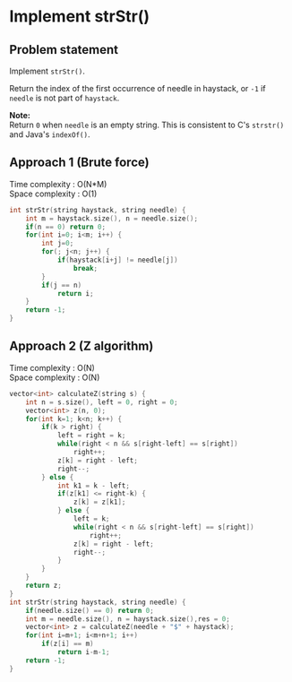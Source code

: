 # Implement strStr()

## Problem statement

Implement `strStr()`.

Return the index of the first occurrence of needle in haystack, or `-1` if `needle` is not part of `haystack`.

**Note:**  
Return `0` when `needle` is an empty string. This is consistent to C's `strstr()` and Java's `indexOf()`.

## Approach 1 (Brute force)

Time complexity : O(N\*M)  
Space complexity : O(1)

```cpp
int strStr(string haystack, string needle) {
    int m = haystack.size(), n = needle.size();
    if(n == 0) return 0;
    for(int i=0; i<m; i++) {
        int j=0;
        for(; j<n; j++) {
            if(haystack[i+j] != needle[j])
                break;
        }
        if(j == n)
            return i;
    }
    return -1;
}
```

## Approach 2 (Z algorithm)

Time complexity : O(N)  
Space complexity : O(N)

```cpp
vector<int> calculateZ(string s) {
    int n = s.size(), left = 0, right = 0;
    vector<int> z(n, 0);
    for(int k=1; k<n; k++) {
        if(k > right) {
            left = right = k;
            while(right < n && s[right-left] == s[right])
                right++;
            z[k] = right - left;
            right--;
        } else {
            int k1 = k - left;
            if(z[k1] <= right-k) {
                z[k] = z[k1];
            } else {
                left = k;
                while(right < n && s[right-left] == s[right])
                    right++;
                z[k] = right - left;
                right--;
            }
        }
    }
    return z;
}
int strStr(string haystack, string needle) {
    if(needle.size() == 0) return 0;
    int m = needle.size(), n = haystack.size(),res = 0;
    vector<int> z = calculateZ(needle + "$" + haystack);
    for(int i=m+1; i<m+n+1; i++)
        if(z[i] == m)
            return i-m-1;
    return -1;
}
```
